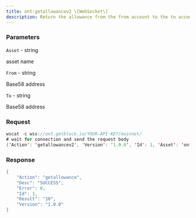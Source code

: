 ```yaml
---
title: ont:getallowancev2 \[WebSocket\]
description: Return the allowance from the from account to the to account, with ONTsdecimals being 9, a ONGs decimals being 18.
---
```


### Parameters


`Asset` - string

asset name

`From` - string

Base58 address

`To` - string

Base58 address

### Request

``` java
wscat -c wss://ont.getblock.io/YOUR-API-KEY/mainnet/ 
# wait for connection and send the request body 
{'Action': 'getallowancev2', 'Version': '1.0.0', 'Id': 1, 'Asset': 'ont', 'From': 'A9yD14Nj9j7xAB4dbGeiX9h8unkKHxuWwb', 'To': 'AA4WVfUB1ipHL8s3PRSYgeV1HhAU3KcKTq'}
```

###  Response

``` java
{
    "Action": "getallowance",
    "Desc": "SUCCESS",
    "Error": 0,
    "Id": 1,
    "Result": "10",
    "Version": "1.0.0"
}
```

